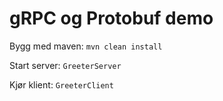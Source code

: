 # gRPC og Protobuf demo

Bygg med maven:
`mvn clean install`

Start server: `GreeterServer` 

Kjør klient: `GreeterClient`